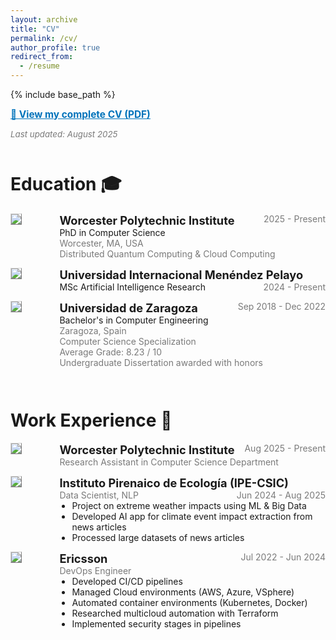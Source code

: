 ```yaml
---
layout: archive
title: "CV"
permalink: /cv/
author_profile: true
redirect_from:
  - /resume
---
```


{% include base_path %}

<p style="margin:0; padding-bottom:1em;">
  <a href="{{ site.url }}/files/cv.pdf" style="font-size:110%; color:#0073bb; font-weight:bold;" target="_blank">
    📄 View my complete CV (PDF)
  </a>
</p>

<p style="margin:0; padding-bottom:1em; color:#7a7a7a; font-size:95%;">
  <em>Last updated: August 2025</em>
</p>

<!-- TODO do dynamically? -->

# Education 🎓

<!-- PhD -->
<div style="display:flex;">

  <div style="flex:0.5; padding-right:5%;">
    <img src="{{ site.url }}/images/cv/wpi.png" style="align:left; border: 1px solid #d3d3d3; border-style: outset;">
  </div>

  <div style="flex:4;">
    <p style="margin:0;">
      <b style="font-size: 130%;">Worcester Polytechnic Institute</b>
      <span style="float:right; font-size:100%; color:#7a7a7a;">2025 - Present</span>
    </p>
    <p style="margin:0;">
      PhD in Computer Science
    </p>
    <p style="margin:0; color:#7a7a7a;">
      Worcester, MA, USA<br>
      Distributed Quantum Computing & Cloud Computing<br>
    </p>
  </div>
</div>
<hr style="height:1em; margin:0; visibility:hidden;" />

<!-- MS -->
<div style="display:flex;">

  <div style="flex:0.5; padding-right:5%;">
    <img src="{{ site.url }}/images/cv/UIMP2.jpg" style="align:left; border: 1px solid #d3d3d3; border-style: outset;">
  </div>

  <div style="flex:4;">
    <p style="margin:0;">
      <b style="font-size: 130%;">Universidad Internacional Menéndez Pelayo</b>
      <span style="float:right; font-size:100%; color:#7a7a7a;">2024 - Present</span>
    </p>
    <p style="margin:0;">
      MSc Artificial Intelligence Research
    </p>
  </div>
</div>
<hr style="height:1em; margin:0; visibility:hidden;" />

<!-- BSc -->
<div style="display:flex;">

  <div style="flex:0.5; padding-right:5%;">
    <img src="{{ site.url }}/images/cv/unizar2.jpg" style="align:left; border: 1px solid #d3d3d3; border-style: outset;">
  </div>

  <div style="flex:4;">
    <p style="margin:0;">
      <b style="font-size: 130%;">Universidad de Zaragoza</b>
      <span style="float:right; font-size:100%; color:#7a7a7a;">Sep 2018 - Dec 2022</span>
    </p>
    <p style="margin:0;">
      Bachelor's in Computer Engineering
    </p>
    <p style="margin:0; color:#7a7a7a;">
      Zaragoza, Spain<br>
      Computer Science Specialization<br>
      Average Grade: 8.23 / 10<br>
      Undergraduate Dissertation awarded with honors
      <!-- TODO link to document -->
    </p>
  </div>
</div>
<hr style="height:2em; margin:0; visibility:hidden;" />

# Work Experience 💼

<!-- WPI -->
<div style="display:flex;">

  <div style="flex:0.5; padding-right:5%;">
    <img src="{{ site.url }}/images/cv/wpi.png" style="align:left; border: 1px solid #d3d3d3; border-style: outset;">
  </div>

  <div style="flex:4;">
    <p style="margin:0;">
      <b style="font-size: 130%;">Worcester Polytechnic Institute</b>
      <span style="float:right; font-size:100%; color:#7a7a7a;">Aug 2025 - Present</span>
    </p>
    <p style="margin:0; color:#7a7a7a;">
      Research Assistant in Computer Science Department
    </p>
  </div>
</div>
<hr style="height:1em; margin:0; visibility:hidden;" />

<!-- IPE -->
<div style="display:flex;">

  <div style="flex:0.5; padding-right:5%;">
    <img src="{{ site.url }}/images/cv/IPE.jpg" style="align:left; border: 1px solid #d3d3d3; border-style: outset;">
  </div>

  <div style="flex:4;">
    <p style="margin:0;">
      <b style="font-size: 130%;">Instituto Pirenaico de Ecología (IPE-CSIC)</b>
      <span style="float:right; font-size:100%; color:#7a7a7a;">Jun 2024 - Aug 2025</span>
    </p>
    <p style="margin:0; color:#7a7a7a;">
      Data Scientist, NLP
    </p>
    <ul style="margin:0; padding-left:20px;">
      <li>Project on extreme weather impacts using ML & Big Data</li>
      <li>Developed AI app for climate event impact extraction from news articles</li>
      <li>Processed large datasets of news articles</li>
    </ul>
  </div>
</div>
<hr style="height:1em; margin:0; visibility:hidden;" />

<!-- Ericsson -->
<div style="display:flex;">

  <div style="flex:0.5; padding-right:5%;">
    <img src="{{ site.url }}/images/cv/ericsson.png" style="align:left; border: 1px solid #d3d3d3; border-style: outset;">
  </div>

  <div style="flex:4;">
    <p style="margin:0;">
      <b style="font-size: 130%;">Ericsson</b>
      <span style="float:right; font-size:100%; color:#7a7a7a;">Jul 2022 - Jun 2024</span>
    </p>
    <p style="margin:0; color:#7a7a7a;">
      DevOps Engineer
    </p>
    <ul style="margin:0; padding-left:20px;">
      <li>Developed CI/CD pipelines</li>
      <li>Managed Cloud environments (AWS, Azure, VSphere)</li>
      <li>Automated container environments (Kubernetes, Docker)</li>
      <li>Researched multicloud automation with Terraform</li>
      <li>Implemented security stages in pipelines</li>
    </ul>
  </div>
</div>
<hr style="height:1em; margin:0; visibility:hidden;" />

